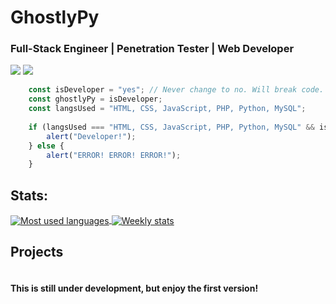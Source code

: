 # GhostlyPy

### Full-Stack Engineer | Penetration Tester | Web Developer

<!--[![](https://img.shields.io/badge/Dev-Website-informational?style=flat&logo=linux&logoColor=black&color=black)](https://ghostlypy.github.io/)-->
[![](https://img.shields.io/badge/Social-Youtube-informational?style=flat&logo=youtube&logoColor=red&color=red)](https://www.youtube.com/channel/UCnMcOdlU57Bsa5-rbyY7Neg)
[![](https://img.shields.io/badge/Social-Twitter-informational?style=flat&logo=twitter&logoColor=blue&color=blue)](https://twitter.com/GhostlyPy)

```javascript
    const isDeveloper = "yes"; // Never change to no. Will break code.
    const ghostlyPy = isDeveloper;
    const langsUsed = "HTML, CSS, JavaScript, PHP, Python, MySQL";
    
    if (langsUsed === "HTML, CSS, JavaScript, PHP, Python, MySQL" && isDeveloper === "yes") {
        alert("Developer!");
    } else {
        alert("ERROR! ERROR! ERROR!");
    }
```

## Stats:

<a href="">
  <img align="center" src="https://github-readme-stats.vercel.app/api/top-langs?username=ghostlypy&theme=merko" alt="Most used languages" />
</a>

<a href="">
  <img align="center" src="https://github-readme-stats-fbw46yh48.vercel.app/api/wakatime?username=ghostlypy&theme=merko" alt="Weekly stats" />
</a>

## Projects

<a href="https://github.com/GhostlyPy/image_classifier">
  <img align="center" src="https://github-readme-stats.vercel.app/api/pin/?username=ghostlypy&repo=image_classifier&show_icons=true&line_height=27&title_color=6aa6f8&text_color=8a919a&icon_color=6aa6f8&bg_color=0e1116" alt="" />
</a>
<br>
<a href="https://github.com/GhostlyPy/cryptocli">
  <img align="center" src="https://github-readme-stats.vercel.app/api/pin/?username=ghostlypy&repo=cryptocli&show_icons=true&line_height=27&title_color=6aa6f8&text_color=8a919a&icon_color=6aa6f8&bg_color=0e1116" alt="" />
</a>

#### This is still under development, but enjoy the first version!
